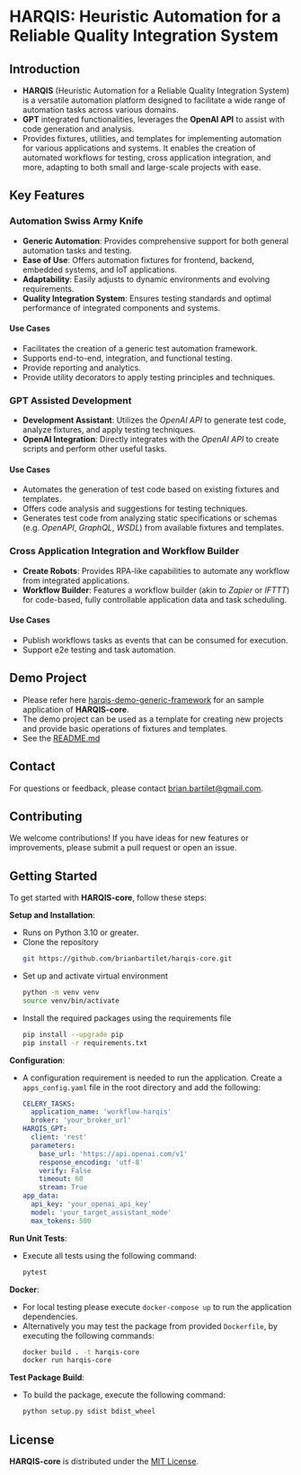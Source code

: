 # HARQIS: Heuristic Automation for a Reliable Quality Integration System

## Introduction

- **HARQIS** (Heuristic Automation for a Reliable Quality Integration System) is a versatile automation platform designed to facilitate a wide range of automation tasks across various domains.
- **GPT** integrated functionalities, leverages the **OpenAI API** to assist with code generation and analysis.
- Provides fixtures, utilities, and templates for implementing automation for various applications and systems. It enables the creation of automated workflows for testing, cross application integration, and more, adapting to both small and large-scale projects with ease.

## Key Features

### Automation Swiss Army Knife

- **Generic Automation**: Provides comprehensive support for both general automation tasks and testing.
- **Ease of Use**: Offers automation fixtures for frontend, backend, embedded systems, and IoT applications.
- **Adaptability**: Easily adjusts to dynamic environments and evolving requirements.
- **Quality Integration System**: Ensures testing standards and optimal performance of integrated components and systems.

#### Use Cases
- Facilitates the creation of a generic test automation framework.
- Supports end-to-end, integration, and functional testing.
- Provide reporting and analytics.
- Provide utility decorators to apply testing principles and techniques.

### GPT Assisted Development
- **Development Assistant**: Utilizes the *OpenAI API* to generate test code, analyze fixtures, and apply testing techniques.
- **OpenAI Integration**: Directly integrates with the *OpenAI API* to create scripts and perform other useful tasks.

#### Use Cases
- Automates the generation of test code based on existing fixtures and templates.
- Offers code analysis and suggestions for testing techniques.
- Generates test code from analyzing static specifications or schemas (e.g. *OpenAPI*, *GraphQL*, *WSDL*) from available fixtures and templates.

### Cross Application Integration and Workflow Builder
- **Create Robots**: Provides RPA-like capabilities to automate any workflow from integrated applications.
- **Workflow Builder**: Features a workflow builder (akin to *Zapier* or *IFTTT*) for code-based, fully controllable application data and task scheduling.

#### Use Cases
- Publish workflows tasks as events that can be consumed for execution.
- Support e2e testing and task automation.

## Demo Project
- Please refer here [harqis-demo-generic-framework](https://github.com/brianbartilet/harqis-demo-generic-framework) for an sample application of **HARQIS-core**.
- The demo project can be used as a template for creating new projects and provide basic operations of fixtures and templates.
- See the [README.md](https://github.com/brianbartilet/harqis-demo-generic-framework/blob/main/README.md)

## Contact

For questions or feedback, please contact [brian.bartilet@gmail.com](mailto:brian.bartilet@gmail.com).


## Contributing

We welcome contributions! If you have ideas for new features or improvements, please submit a pull request or open an issue.

## Getting Started

To get started with **HARQIS-core**, follow these steps:

**Setup and Installation**:
   - Runs on Python 3.10 or greater.
   - Clone the repository
      ```sh
      git https://github.com/brianbartilet/harqis-core.git
      ```
   - Set up and activate virtual environment
      ```sh
      python -m venv venv
      source venv/bin/activate
      ```
   - Install the required packages using the requirements file
      ```sh
      pip install --upgrade pip
      pip install -r requirements.txt
      ```

**Configuration**:
   - A configuration requirement is needed to run the application. Create a `apps_config.yaml` file in the root directory and add the following:
      ```yaml
      CELERY_TASKS:
        application_name: 'workflow-harqis'
        broker: 'your_broker_url'
      HARQIS_GPT:
        client: 'rest'
        parameters:
          base_url: 'https://api.openai.com/v1'
          response_encoding: 'utf-8'
          verify: False
          timeout: 60
          stream: True
      app_data:
        api_key: 'your_openai_api_key'
        model: 'your_target_assistant_mode'
        max_tokens: 500
      ```
**Run Unit Tests**:
- Execute all tests using the following command:
   ```sh
   pytest
   ```
**Docker**:
- For local testing please execute `docker-compose up` to run the application dependencies.
- Alternatively you may test the package from provided `Dockerfile`, by executing the following commands:
   ```sh
   docker build . -t harqis-core
   docker run harqis-core
   ```

**Test Package Build**:
- To build the package, execute the following command:
   ```sh
   python setup.py sdist bdist_wheel
   ```

## License

**HARQIS-core** is distributed under the [MIT License](LICENSE).


